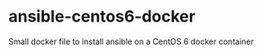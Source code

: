 ansible-centos6-docker
======================

Small docker file to install ansible on a CentOS 6 docker container
